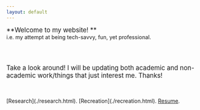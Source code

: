```yaml
---
layout: default
---
```


<p><big>
**Welcome to my website! **</big>
<br>i.e. my attempt at being tech-savvy, fun, yet professional.
</p>  
<br>
<br>
<p><big>         
Take a look around! I will be updating both academic and non-academic work/things that just interest me. Thanks!</big>
</p>
<br>
<br>
[Research](./research.html).
[Recreation](./recreation.html).
<a href="./assets/pdfs/resume.pdf" download>Resume</a>.
